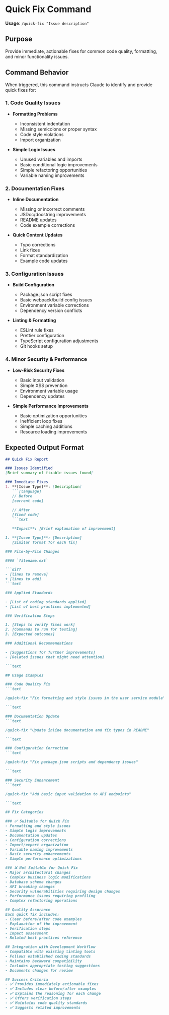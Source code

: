 # Quick Fix Command

**Usage**: `/quick-fix "Issue description"`

## Purpose

Provide immediate, actionable fixes for common code quality, formatting, and
minor functionality issues.

## Command Behavior

When triggered, this command instructs Claude to identify and provide quick
fixes for:

### 1. Code Quality Issues

- **Formatting Problems**
  - Inconsistent indentation
  - Missing semicolons or proper syntax
  - Code style violations
  - Import organization
  
- **Simple Logic Issues**
  - Unused variables and imports
  - Basic conditional logic improvements
  - Simple refactoring opportunities
  - Variable naming improvements

### 2. Documentation Fixes

- **Inline Documentation**
  - Missing or incorrect comments
  - JSDoc/docstring improvements
  - README updates
  - Code example corrections
  
- **Quick Content Updates**
  - Typo corrections
  - Link fixes
  - Format standardization
  - Example code updates

### 3. Configuration Issues

- **Build Configuration**
  - Package.json script fixes
  - Basic webpack/build config issues
  - Environment variable corrections
  - Dependency version conflicts
  
- **Linting & Formatting**
  - ESLint rule fixes
  - Prettier configuration
  - TypeScript configuration adjustments
  - Git hooks setup

### 4. Minor Security & Performance

- **Low-Risk Security Fixes**
  - Basic input validation
  - Simple XSS prevention
  - Environment variable usage
  - Dependency updates
  
- **Simple Performance Improvements**
  - Basic optimization opportunities
  - Inefficient loop fixes
  - Simple caching additions
  - Resource loading improvements

## Expected Output Format

```markdown
## Quick Fix Report

### Issues Identified
[Brief summary of fixable issues found]

### Immediate Fixes
1. **[Issue Type]**: [Description]
   ```[language]
   // Before
   [current code]
   
   // After  
   [fixed code]
   ```text

   **Impact**: [Brief explanation of improvement]

1. **[Issue Type]**: [Description]
   [Similar format for each fix]

### File-by-File Changes

#### `filename.ext`

```diff
- [lines to remove]
+ [lines to add]
```text

### Applied Standards

- [List of coding standards applied]
- [List of best practices implemented]

### Verification Steps

1. [Steps to verify fixes work]
2. [Commands to run for testing]
3. [Expected outcomes]

### Additional Recommendations

- [Suggestions for further improvements]
- [Related issues that might need attention]

```text

## Usage Examples

### Code Quality Fix
```text

/quick-fix "Fix formatting and style issues in the user service module"

```text

### Documentation Update
```text

/quick-fix "Update inline documentation and fix typos in README"

```text

### Configuration Correction
```text

/quick-fix "Fix package.json scripts and dependency issues"

```text

### Security Enhancement
```text

/quick-fix "Add basic input validation to API endpoints"

```text

## Fix Categories

### ✅ Suitable for Quick Fix
- Formatting and style issues
- Simple logic improvements
- Documentation updates
- Configuration corrections
- Import/export organization
- Variable naming improvements
- Basic security enhancements
- Simple performance optimizations

### ❌ Not Suitable for Quick Fix
- Major architectural changes
- Complex business logic modifications
- Database schema changes
- API breaking changes
- Security vulnerabilities requiring design changes
- Performance issues requiring profiling
- Complex refactoring operations

## Quality Assurance
Each quick fix includes:
- Clear before/after code examples
- Explanation of the improvement
- Verification steps
- Impact assessment
- Related best practices reference

## Integration with Development Workflow
- Compatible with existing linting tools
- Follows established coding standards
- Maintains backward compatibility
- Includes appropriate testing suggestions
- Documents changes for review

## Success Criteria
- ✅ Provides immediately actionable fixes
- ✅ Includes clear before/after examples
- ✅ Explains the reasoning for each change
- ✅ Offers verification steps
- ✅ Maintains code quality standards
- ✅ Suggests related improvements
